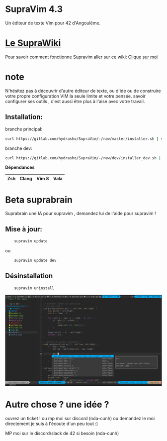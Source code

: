 # SupraVim 4.3

Un éditeur de texte Vim pour 42 d'Angoulême.

# [Le SupraWiki](https://gitlab.com/hydrasho/SupraVim/-/wikis/home)
Pour savoir comment fonctionne Supravim aller sur ce wiki: 
[Clique sur moi](https://gitlab.com/hydrasho/SupraVim/-/wikis/home)


# note

N'hésitez pas à découvrir d'autre éditeur de texte, ou d'ide ou de construire votre propre configuration VIM la seule limite et votre pensée. savoir configurer ses outils , c'est aussi être plus à l'aise avec votre travail.

## Installation:

branche principal:
```bash
curl https://gitlab.com/hydrasho/SupraVim/-/raw/master/installer.sh | sh
```

branche dev:
```bash
curl https://gitlab.com/hydrasho/SupraVim/-/raw/dev/installer_dev.sh | sh
```

**Dépendances**

| Zsh | Clang | Vim 8 | Vala |
|-----|-------|-------|------|

# Beta suprabrain

Suprabrain une IA pour supravim , demandez lui de l'aide pour supravim !

## Mise à jour:
```bash
    supravim update
```

ou

```bash
    supravim update dev
```

## Désinstallation

```bash
    supravim uninstall
```


<img src="img/readme.png"/>


# Autre chose ? une idée ?
ouvrez un ticket ! ou mp moi sur discord (nda-cunh) ou demandez le moi directement
je suis à l'écoute d'un peu tout :)

MP moi sur le discord/slack de 42 si besoin (nda-cunh)
